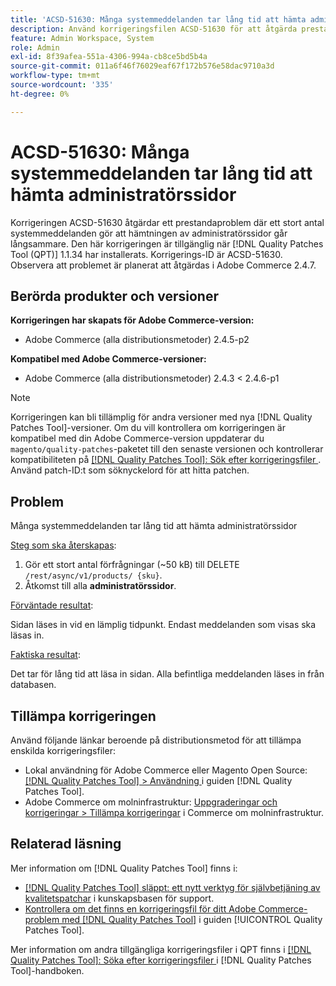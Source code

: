 ```yaml
---
title: 'ACSD-51630: Många systemmeddelanden tar lång tid att hämta administratörssidor'
description: Använd korrigeringsfilen ACSD-51630 för att åtgärda prestandaproblem i Adobe Commerce där en stor mängd systemmeddelanden gör att det går långsammare att hämta administratörssidor.
feature: Admin Workspace, System
role: Admin
exl-id: 8f39afea-551a-4306-994a-cb8ce5bd5b4a
source-git-commit: 011a6f46f76029eaf67f172b576e58dac9710a3d
workflow-type: tm+mt
source-wordcount: '335'
ht-degree: 0%

---
```


# ACSD-51630: Många systemmeddelanden tar lång tid att hämta administratörssidor

Korrigeringen ACSD-51630 åtgärdar ett prestandaproblem där ett stort antal systemmeddelanden gör att hämtningen av administratörssidor går långsammare. Den här korrigeringen är tillgänglig när [!DNL Quality Patches Tool (QPT)] 1.1.34 har installerats. Korrigerings-ID är ACSD-51630. Observera att problemet är planerat att åtgärdas i Adobe Commerce 2.4.7.

## Berörda produkter och versioner

**Korrigeringen har skapats för Adobe Commerce-version:**

* Adobe Commerce (alla distributionsmetoder) 2.4.5-p2

**Kompatibel med Adobe Commerce-versioner:**

* Adobe Commerce (alla distributionsmetoder) 2.4.3 &lt; 2.4.6-p1

>[!NOTE]
>
>Korrigeringen kan bli tillämplig för andra versioner med nya [!DNL Quality Patches Tool]-versioner. Om du vill kontrollera om korrigeringen är kompatibel med din Adobe Commerce-version uppdaterar du `magento/quality-patches`-paketet till den senaste versionen och kontrollerar kompatibiliteten på [[!DNL Quality Patches Tool]: Sök efter korrigeringsfiler ](https://experienceleague.adobe.com/tools/commerce-quality-patches/index.html?lang=sv-SE). Använd patch-ID:t som söknyckelord för att hitta patchen.

## Problem

Många systemmeddelanden tar lång tid att hämta administratörssidor

<u>Steg som ska återskapas</u>:

1. Gör ett stort antal förfrågningar (~50 kB) till DELETE `/rest/async/v1/products/ {sku}`.
1. Åtkomst till alla **administratörssidor**.

<u>Förväntade resultat</u>:

Sidan läses in vid en lämplig tidpunkt. Endast meddelanden som visas ska läsas in.

<u>Faktiska resultat</u>:

Det tar för lång tid att läsa in sidan. Alla befintliga meddelanden läses in från databasen.

## Tillämpa korrigeringen

Använd följande länkar beroende på distributionsmetod för att tillämpa enskilda korrigeringsfiler:

* Lokal användning för Adobe Commerce eller Magento Open Source: [[!DNL Quality Patches Tool] > Användning ](/help/tools/quality-patches-tool/usage.md) i guiden [!DNL Quality Patches Tool].
* Adobe Commerce om molninfrastruktur: [Uppgraderingar och korrigeringar > Tillämpa korrigeringar](https://experienceleague.adobe.com/docs/commerce-cloud-service/user-guide/develop/upgrade/apply-patches.html?lang=sv-SE) i Commerce om molninfrastruktur.

## Relaterad läsning

Mer information om [!DNL Quality Patches Tool] finns i:

* [[!DNL Quality Patches Tool] släppt: ett nytt verktyg för självbetjäning av kvalitetspatchar](https://experienceleague.adobe.com/sv/docs/commerce-operations/tools/quality-patches-tool/quality-patches-tool-to-self-serve-quality-patches) i kunskapsbasen för support.
* [Kontrollera om det finns en korrigeringsfil för ditt Adobe Commerce-problem med  [!DNL Quality Patches Tool]](/help/tools/quality-patches-tool/patches-available-in-qpt/check-patch-for-magento-issue-with-magento-quality-patches.md) i guiden [!UICONTROL Quality Patches Tool].


Mer information om andra tillgängliga korrigeringsfiler i QPT finns i [[!DNL Quality Patches Tool]: Söka efter korrigeringsfiler ](https://experienceleague.adobe.com/tools/commerce-quality-patches/index.html?lang=sv-SE) i [!DNL Quality Patches Tool]-handboken.
